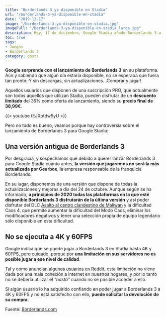 ```yaml
---
title: "Borderlands 3 ya disponible en Stadia"
url: "/borderlands-3-ya-disponible-en-stadia"
date: "2019-12-17"
image: "/borderlands-3-ya-disponible-en-stadia.jpg"
imageFull: "/borderlands-3-ya-disponible-en-stadia_large.jpg"
description: Hoy, 17 de diciembre, Google Stadia añade Borderlands 3 a su catálogo de juegos y además con oferta limitada por motivo de su lanzamiento. Pero su lanzamiento ha generado controversia y te contamos por qué.
toc: true
tags: 
- Juegos
- Borderlands 3
category: posts
---
```


**Google sorprende con el lanzamiento de Borderlands 3** en su plataforma. Aún y sabiendo que algún día estaría disponible, no se esperaba que fuera tan pronto. Y sin descargas, sin actualizaciones. ¡Comprar y jugar!

Aquellos usuarios que disponen de una suscripción PRO, que actualmente son todos aquellos que utilizan Stadia, pueden disfrutar de un **descuento limitado** del 35% como oferta de lanzamiento, siendo su **precio final de 38,99€**. 

<div class="u-youtube">
  {{< youtube tEJXptdw5yU >}}
</div>

Pero no todo es bueno, veamos porque hay controversia sobre el lanzamiento de Borderlands 3 para Google Stadia:

## Una versión antigua de Borderlands 3

Por desgracia, y sospechamos que debido a querer lanzar Borderlands 3 para Google Stadia cuanto antes, **la versión que jugaremos no será la más actualizada por Gearbox**, la empresa responsable de la franquicia Borderlands.

En su lugar, disponemos de una versión que dispone de todas la actualizaciones y mejoras a día del 24 de octubre. Aunque según se ha informado, **a principios de 2020 todas las plataformas en la que esté disponible Borderlands 3 disfrutarán de la última versión** y así poder disfrutar del DLC <a class="u-anchor" href="https://borderlands.com/es-ES/news/2019-11-22-takedown-at-the-maliwan-blacksite/" target="_blank" rel="nofollow noopener">Asalto al centro clandestino de Maliwan</a> y la dificultad Caos 4, que permite aumentar la dificultad del Modo Caos, eliminar los modificadores negativos y tener una selección propia de equipo legendario sólo disponible en esta dificultad.

## No se ejecuta a 4K y 60FPS

Google indica que se puede jugar a Borderlands 3 en Stadia hasta 4K y 60FPS, pero cuidado, porque por **una limitación en sus servidores no es posible jugar a ese nivel de calidad**.

Tal y como <a class="u-anchor" href="https://www.reddit.com/r/Stadia/comments/ebzvfd/borderlands_3_does_not_run_at_4k_60fps_runs_at/" target="_blank" rel="nofollow noopener">anuncian algunos usuarios en Reddit</a>, esta limitación no viene dada por una mala conexión a internet en nuestros hogares, y por lo tanto no se debería utilizar el _"hasta"_ cuando no se posible acceder a ello.

Si algún usuario lo ha adquirido confiando en poder jugar a Borderlands 3 a 4K y 60FPS y no está satisfecho con ello, **puede solicitar la devolución de su compra**.
 
<p class="st-Article-contentSource">Fuente: <a class="u-anchor" href="https://borderlands.com/es-ES/news/2019-12-17-borderlands-3-available-at-special-launch-price-on-stadia/" target="_blank" rel="nofollow noopener">Borderlands.com</a></p>